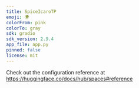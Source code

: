 ```yaml
---
title: SpiceIcaroTP
emoji: 🌍
colorFrom: pink
colorTo: gray
sdk: gradio
sdk_version: 2.9.4
app_file: app.py
pinned: false
license: mit
---
```


Check out the configuration reference at https://huggingface.co/docs/hub/spaces#reference
